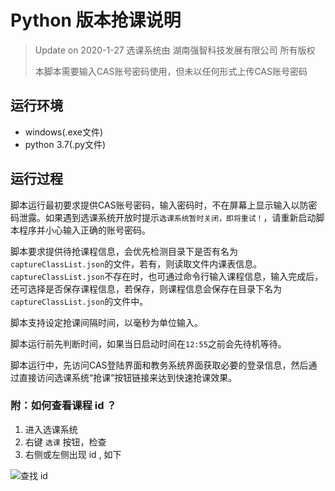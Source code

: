 # Python 版本抢课说明

> Update on 2020-1-27
> 选课系统由 湖南强智科技发展有限公司 所有版权
>
> 本脚本需要输入CAS账号密码使用，但未以任何形式上传CAS账号密码

## 运行环境

* windows(.exe文件)
* python 3.7(.py文件)

## 运行过程

脚本运行最初要求提供CAS账号密码，输入密码时，不在屏幕上显示输入以防密码泄露。如果遇到选课系统开放时提示`选课系统暂时关闭，即将重试！`，请重新启动脚本程序并小心输入正确的账号密码。

脚本要求提供待抢课程信息，会优先检测目录下是否有名为`captureClassList.json`的文件，若有，则读取文件内课表信息。`captureClassList.json`不存在时，也可通过命令行输入课程信息，输入完成后，还可选择是否保存课程信息，若保存，则课程信息会保存在目录下名为`captureClassList.json`的文件中。

脚本支持设定抢课间隔时间，以毫秒为单位输入。

脚本运行前先判断时间，如果当日启动时间在`12:55`之前会先待机等待。

脚本运行中，先访问CAS登陆界面和教务系统界面获取必要的登录信息，然后通过直接访问选课系统“抢课”按钮链接来达到快速抢课效果。

### 附：如何查看课程 id ？

1. 进入选课系统
2. 右键 `选课` 按钮，检查
3. 右侧或左侧出现 id , 如下

![查找 id](https://i.imgur.com/aPU8Yki.png)
